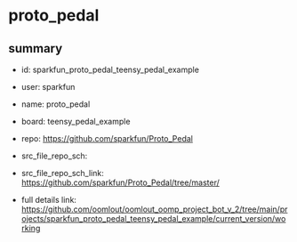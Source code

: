 # proto_pedal
 
## summary 
* id: sparkfun_proto_pedal_teensy_pedal_example
* user: sparkfun
* name: proto_pedal
* board: teensy_pedal_example
* repo: https://github.com/sparkfun/Proto_Pedal



* src_file_repo_sch: 
* src_file_repo_sch_link: https://github.com/sparkfun/Proto_Pedal/tree/master/
* full details link: https://github.com/oomlout/oomlout_oomp_project_bot_v_2/tree/main/projects/sparkfun_proto_pedal_teensy_pedal_example/current_version/working  








